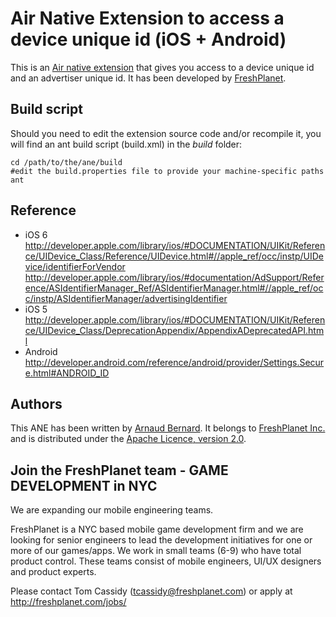 Air Native Extension to access a device unique id (iOS + Android)
======================================

This is an [Air native extension](http://www.adobe.com/devnet/air/native-extensions-for-air.html) that gives you access to a device unique id and an advertiser unique id. It has been developed by [FreshPlanet](http://freshplanet.com).


Build script
---------

Should you need to edit the extension source code and/or recompile it, you will find an ant build script (build.xml) in the *build* folder:

    cd /path/to/the/ane/build
    #edit the build.properties file to provide your machine-specific paths
    ant

Reference
------

- iOS 6 http://developer.apple.com/library/ios/#DOCUMENTATION/UIKit/Reference/UIDevice_Class/Reference/UIDevice.html#//apple_ref/occ/instp/UIDevice/identifierForVendor
http://developer.apple.com/library/ios/#documentation/AdSupport/Reference/ASIdentifierManager_Ref/ASIdentifierManager.html#//apple_ref/occ/instp/ASIdentifierManager/advertisingIdentifier
- iOS 5 http://developer.apple.com/library/ios/#DOCUMENTATION/UIKit/Reference/UIDevice_Class/DeprecationAppendix/AppendixADeprecatedAPI.html
- Android http://developer.android.com/reference/android/provider/Settings.Secure.html#ANDROID_ID

Authors
------

This ANE has been written by [Arnaud Bernard](https://github.com/arnobern). It belongs to [FreshPlanet Inc.](http://freshplanet.com) and is distributed under the [Apache Licence, version 2.0](http://www.apache.org/licenses/LICENSE-2.0).


Join the FreshPlanet team - GAME DEVELOPMENT in NYC
------

We are expanding our mobile engineering teams.

FreshPlanet is a NYC based mobile game development firm and we are looking for senior engineers to lead the development initiatives for one or more of our games/apps. We work in small teams (6-9) who have total product control.  These teams consist of mobile engineers, UI/UX designers and product experts.


Please contact Tom Cassidy (tcassidy@freshplanet.com) or apply at http://freshplanet.com/jobs/
